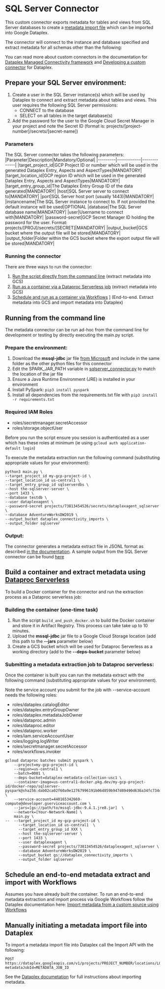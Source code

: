# SQL Server Connector

This custom connector exports metadata for tables and views from SQL Server databases to create a [metadata import file](https://cloud.google.com/dataplex/docs/import-metadata#components) which can be imported into Google Dataplex. 

The connector will connect to the instance and database specified and extract metadata for all schemas other than the following:


You can read more about custom connectors in the documentation for [Dataplex Managed Connectivity framework](https://cloud.google.com/dataplex/docs/managed-connectivity-overview) and [Developing a custom connector](https://cloud.google.com/dataplex/docs/develop-custom-connector) for Dataplex.

## Prepare your SQL Server environment:

1. Create a user in the SQL Server instance(s) which will be used by Dataplex to connect and extract metadata about tables and views. This user requires the following SQL Server permissions: 
    * CONNECT to the database
    * SELECT on all tables in the target database(s)
2. Add the password for the user to the Google Cloud Secret Manager in your project and note the Secret ID (format is: projects/[project-number]/secrets/[secret-name])

### Parameters
The SQL Server connector takes the following parameters:
|Parameter|Description|Mandatory/Optional|
|---------|------------|-------------|
|target_project_id|GCP Project ID or number which will be used in the generated Dataplex Entry, Aspects and AspectTypes|MANDATORY|
|target_location_id|GCP region ID which will be used in the generated Dataplex Entry, Aspects and AspectTypes|MANDATORY|
|target_entry_group_id|The Dataplex Entry Group ID of the data generated|MANDATORY|
|host|SQL Server server to connect to|MANDATORY|
|port|SQL Server host port (usually 1443)|MANDATORY|
|instancename|The SQL Server instance to connect to. If not provided the default instance will be used|OPTIONAL
|database|The SQL Server database name|MANDATORY|
|user|Username to connect with|MANDATORY|
|password-secret|GCP Secret Manager ID holding the password for the user. Format: projects/[PROJ]/secrets/[SECRET]|MANDATORY|
|output_bucket|GCS bucket where the output file will be stored|MANDATORY|
|output_folder|Folder within the GCS bucket where the export output file will be stored|MANDATORY|

### Running the connector
There are three ways to run the connector:
1) [Run the script directly from the command line](###running-from-the-command-line) (extract metadata into GCS)
2) [Run as a container via a Dataproc Serverless job](###submitting-a-metadata-extraction-job-to-dataproc-serverless) (extract metadata into GCS)
3) [Schedule and run as a container via Workflows](###schedule-an-end-to-end-metadata-extract-and-import-with-workflows) ] (End-to-end. Extract metadata into GCS and import metadata into Dataplex)

## Running from the command line

The metadata connector can be run ad-hoc from the command line for development or testing by directly executing the main.py script.

### Prepare the environment:
1. Download the **mssql-jdbc** jar file [from Microsoft](https://docs.microsoft.com/en-us/sql/connect/jdbc/download-microsoft-jdbc-driver-for-sql-server?view=sql-server-2022) and include in the same folder as the other python files for this connector
2. Edit the SPARK_JAR_PATH variable in [sqlserver_connector.py](src/sqlserver_connector.py) to match the location of the jar file
3. Ensure a Java Runtime Environment (JRE) is installed in your environment
4. Install PySpark: `pip3 install pyspark`
5. Install all dependencies from the requirements.txt file with `pip3 install -r requirements.txt`

### Required IAM Roles
- roles/secretmanager.secretAccessor
- roles/storage.objectUser

Before you run the script ensure you session is authenticated as a user which has these roles at minimum (ie using ```gcloud auth application-default login```)

To execute the metadata extraction run the following command (substituting appropriate values for your environment):

```shell 
python3 main.py \
--target_project_id my-gcp-project-id \
--target_location_id us-central1 \
--target_entry_group_id sqlserverdbs \
--host the-sqlserver-server \
--port 1433 \
--database testdb \
--user dataplexagent \
--password-secret projects/73813454526/secrets/dataplexagent_sqlserver \
--database AdventureWorksDW2019 \
--output_bucket dataplex_connectivity_imports \
--output_folder sqlserver
```

### Output:
The connector generates a metadata extract file in JSONL format as described [in the documentation](https://cloud.google.com/dataplex/docs/import-metadata#metadata-import-file). A sample output from the SQL Server connector can be found [here](sample/sqlserver_output_sample.jsonl)

## Build a container and extract metadata using [Dataproc Serverless](https://cloud.google.com/dataproc-serverless/docs)

To build a Docker container for the connector and run the extraction process as a Dataproc serverless job:

### Building the container (one-time task)
1. Run the script ```build_and_push_docker.sh``` to build the Docker container and store it in Artifact Registry. This process can take take up to 10 minutes.
2. Upload the **mssql-jdbc** jar file to a Google Cloud Storage location (add this path to the **--jars** parameter below)
3. Create a GCS bucket which will be used for Dataproc Serverless as a working directory (add to the **--deps-bucket** parameter below)

### Submitting a metadata extraction job to Dataproc serverless:
Once the container is built you can run the metadata extract with the following command (substituting appropriate values for your environment). 

Note the service account you submit for the job with --service-account needs the following roles:

- roles/dataplex.catalogEditor
- roles/dataplex.entryGroupOwner
- roles/dataplex.metadataJobOwner
- roles/dataproc.admin
- roles/dataproc.editor
- roles/dataproc.worker
- roles/iam.serviceAccountUser
- roles/logging.logWriter
- roles/secretmanager.secretAccessor
- roles/workflows.invoker

```shell
gcloud dataproc batches submit pyspark \
    --project=my-gcp-project-id \
    --region=us-central1 \
    --batch=0001 \
    --deps-bucket=dataplex-metadata-collection-usc1 \  
    --container-image=us-central1-docker.pkg.dev/my-gcp-project-id/docker-repo/sqlserver-pyspark@sha256:dab02ca02f60a9e12767996191b06d859b947d89490d636a34fc734d4a0b6d08 \
    --service-account=440165342669-compute@developer.gserviceaccount.com \
    --jars=[gs://path/to/mssql-jdbc-9.4.1.jre8.jar]  \
    --network=[Your-Network-Name] \
    main.py \
--  --target_project_id my-gcp-project-id \
      --target_location_id us-central1	\
      --target_entry_group_id XXX \
      --host the-sqlserver-server \
      --port 1433 \
      --user dataplexagent \
      --password-secret projects/73813454526/dataplexagent_sqlserver \
      --database AdventureWorksDW2019 \
      --output_bucket gs://dataplex_connectivity_imports \
      --output_folder sqlserver
```

## Schedule an end-to-end metadata extract and import with Workflows

Assumes you have already built the container. To run an end-to-end metadata extraction and import process via Google Workflows follow the Dataplex documentation here: [Import metadata from a custom source using Workflows ](https://cloud.google.com/dataplex/docs/import-using-workflows-custom-source)

## Manually initiating a metadata import file into Dataplex

To import a metadata import file into Dataplex call the Import API with the following:

```http
POST https://dataplex.googleapis.com/v1/projects/PROJECT_NUMBER/locations/LOCATION_ID/metadataJobs?metadataJobId=METADATA_JOB_ID
```

See the [Dataplex documetation](https://cloud.google.com/dataplex/docs/import-metadata#import-metadata) for full instructions about importing metadata.
